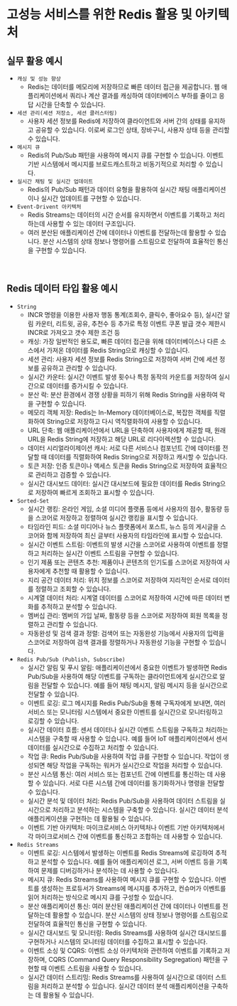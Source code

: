 # 고성능 서비스를 위한 Redis 활용 및 아키텍처

## 실무 활용 예시

 - `캐싱 및 성능 향상`
    - Redis는 데이터를 메모리에 저장하므로 빠른 데이터 접근을 제공합니다. 웹 애플리케이션에서 쿼리나 계산 결과를 캐싱하여 데이터베이스 부하를 줄이고 응답 시간을 단축할 수 있습니다.
 - `세션 관리(세션 저장소, 세션 클러스터링)`
    - 사용자 세션 정보를 Redis에 저장하여 클라이언트와 서버 간의 상태를 유지하고 공유할 수 있습니다. 이로써 로그인 상태, 장바구니, 사용자 상태 등을 관리할 수 있습니다.
 - `메시지 큐`
    - Redis의 Pub/Sub 패턴을 사용하여 메시지 큐를 구현할 수 있습니다. 이벤트 기반 시스템에서 메시지를 브로드캐스트하고 비동기적으로 처리할 수 있습니다.
 - `실시간 채팅 및 실시간 업데이트`
    - Redis의 Pub/Sub 패턴과 데이터 유형을 활용하여 실시간 채팅 애플리케이션이나 실시간 업데이트를 구현할 수 있습니다.
 - `Event-Drivent 아키텍처`
    - Redis Streams는 데이터의 시간 순서를 유지하면서 이벤트를 기록하고 처리하는데 사용할 수 있는 데이터 구조입니다.
    - 여러 분산된 애플리케이션 간에 데이터나 이벤트를 전달하는데 활용할 수 있습니다. 분산 시스템의 상태 정보나 명령어를 스트림으로 전달하여 효율적인 통신을 구현할 수 있습니다.

<br/>

## Redis 데이터 타입 활용 예시
 - `String`
   - INCR 명령을 이용한 사용자 행동 통계(조회수, 클릭수, 좋아요수 등), 실시간 알림 카운터, 리트윗, 공유, 추천수 등 추가로 특정 이벤트 쿠폰 발급 갯수 제한시 INCR로 가져오고 갯수 제한 조건 등
   - 캐싱: 가장 일반적인 용도로, 빠른 데이터 접근을 위해 데이터베이스나 다른 소스에서 가져온 데이터를 Redis String으로 캐싱할 수 있습니다.
   - 세션 관리: 사용자 세션 정보를 Redis String으로 저장하여 서버 간에 세션 정보를 공유하고 관리할 수 있습니다.
   - 실시간 카운터: 실시간 이벤트 발생 횟수나 특정 동작의 카운트를 저장하여 실시간으로 데이터를 증가시킬 수 있습니다.
   - 분산 락: 분산 환경에서 경쟁 상황을 피하기 위해 Redis String을 사용하여 락을 구현할 수 있습니다.
   - 메모리 객체 저장: Redis는 In-Memory 데이터베이스로, 복잡한 객체를 직렬화하여 String으로 저장하고 다시 역직렬화하여 사용할 수 있습니다.
   - URL 단축: 웹 애플리케이션에서 URL을 단축하여 사용자에게 제공할 때, 원래 URL을 Redis String에 저장하고 해당 URL로 리다이렉션할 수 있습니다.
   - 데이터 시리얼라이제이션 캐시: 서로 다른 서비스나 컴포넌트 간에 데이터를 전달할 때 데이터를 직렬화하여 Redis String으로 저장하고 캐시할 수 있습니다.
   - 토큰 저장: 인증 토큰이나 액세스 토큰을 Redis String으로 저장하여 효율적으로 관리하고 검증할 수 있습니다.
   - 실시간 대시보드 데이터: 실시간 대시보드에 필요한 데이터를 Redis String으로 저장하여 빠르게 조회하고 표시할 수 있습니다.
 - `Sorted-Set`
   - 실시간 랭킹: 온라인 게임, 소셜 미디어 플랫폼 등에서 사용자의 점수, 활동량 등을 스코어로 저장하고 정렬하여 실시간 랭킹을 표시할 수 있습니다.
   - 타임라인 피드: 소셜 미디어나 뉴스 플랫폼에서 포스트, 뉴스 등의 게시글을 스코어와 함께 저장하여 최신 글부터 사용자의 타임라인에 표시할 수 있습니다.
   - 실시간 이벤트 스트림: 이벤트의 발생 시간을 스코어로 사용하여 이벤트를 정렬하고 처리하는 실시간 이벤트 스트림을 구현할 수 있습니다.
   - 인기 제품 또는 콘텐츠 추천: 제품이나 콘텐츠의 인기도를 스코어로 저장하여 사용자에게 추천할 때 활용할 수 있습니다.
   - 지리 공간 데이터 처리: 위치 정보를 스코어로 저장하여 지리적인 순서로 데이터를 정렬하고 조회할 수 있습니다.
   - 시계열 데이터 처리: 시계열 데이터를 스코어로 저장하여 시간에 따른 데이터 변화를 추적하고 분석할 수 있습니다.
   - 멤버십 관리: 멤버의 가입 날짜, 활동량 등을 스코어로 저장하여 회원 목록을 정렬하고 관리할 수 있습니다.
   - 자동완성 및 검색 결과 정렬: 검색어 또는 자동완성 기능에서 사용자의 입력을 스코어로 저장하여 검색 결과를 정렬하거나 자동완성 기능을 구현할 수 있습니다.
 - `Redis Pub/Sub (Publish, Subscribe)`
   - 실시간 알림 및 푸시 알림: 애플리케이션에서 중요한 이벤트가 발생하면 Redis Pub/Sub을 사용하여 해당 이벤트를 구독하는 클라이언트에게 실시간으로 알림을 전달할 수 있습니다. 예를 들어 채팅 메시지, 알림 메시지 등을 실시간으로 전달할 수 있습니다.
   - 이벤트 로깅: 로그 메시지를 Redis Pub/Sub을 통해 구독자에게 보내면, 여러 서비스 또는 모니터링 시스템에서 중요한 이벤트를 실시간으로 모니터링하고 로깅할 수 있습니다.
   - 실시간 데이터 흐름: 센서 데이터나 실시간 이벤트 스트림을 구독하고 처리하는 시스템을 구축할 때 사용할 수 있습니다. 예를 들어 IoT 애플리케이션에서 센서 데이터를 실시간으로 수집하고 처리할 수 있습니다.
   - 작업 큐: Redis Pub/Sub을 사용하여 작업 큐를 구현할 수 있습니다. 작업이 생성되면 해당 작업을 구독하는 워커가 실시간으로 작업을 처리할 수 있습니다.
   - 분산 시스템 통신: 여러 서비스 또는 컴포넌트 간에 이벤트를 통신하는 데 사용할 수 있습니다. 서로 다른 시스템 간에 데이터를 동기화하거나 명령을 전달할 수 있습니다.
   - 실시간 분석 및 데이터 처리: Redis Pub/Sub을 사용하여 데이터 스트림을 실시간으로 처리하고 분석하는 시스템을 구축할 수 있습니다. 실시간 데이터 분석 애플리케이션을 구현하는 데 활용될 수 있습니다.
   - 이벤트 기반 아키텍처: 마이크로서비스 아키텍처나 이벤트 기반 아키텍처에서 각 마이크로서비스 간에 이벤트를 통신하고 조합하는 데 사용할 수 있습니다.
 - `Redis Streams`
   - 이벤트 로깅: 시스템에서 발생하는 이벤트를 Redis Streams에 로깅하여 추적하고 분석할 수 있습니다. 예를 들어 애플리케이션 로그, 서버 이벤트 등을 기록하여 문제를 디버깅하거나 분석하는 데 사용할 수 있습니다.
   - 메시지 큐: Redis Streams를 사용하여 메시지 큐를 구현할 수 있습니다. 이벤트를 생성하는 프로듀서가 Streams에 메시지를 추가하고, 컨슈머가 이벤트를 읽어 처리하는 방식으로 메시지 큐를 구성할 수 있습니다.
   - 분산 애플리케이션 통신: 여러 분산된 애플리케이션 간에 데이터나 이벤트를 전달하는데 활용할 수 있습니다. 분산 시스템의 상태 정보나 명령어를 스트림으로 전달하여 효율적인 통신을 구현할 수 있습니다.
   - 실시간 대시보드 및 모니터링: Redis Streams를 사용하여 실시간 대시보드를 구현하거나 시스템의 모니터링 데이터를 수집하고 표시할 수 있습니다.
   - 이벤트 소싱 및 CQRS: 이벤트 소싱 아키텍처와 관련하여 이벤트를 기록하고 저장하며, CQRS (Command Query Responsibility Segregation) 패턴을 구현할 때 이벤트 스트림을 사용할 수 있습니다.
   - 실시간 데이터 스트리밍: Redis Streams를 사용하여 실시간으로 데이터 스트림을 처리하고 분석할 수 있습니다. 실시간 데이터 분석 애플리케이션을 구축하는 데 활용될 수 있습니다.